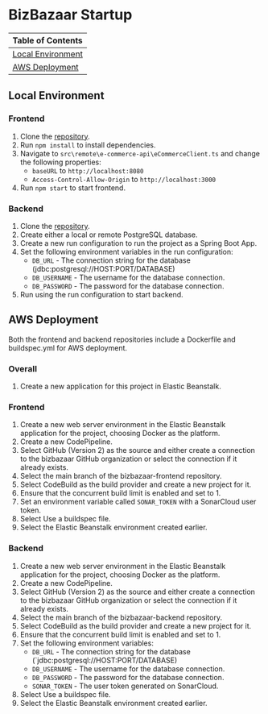 # BizBazaar Startup

Table of Contents |
----------------- |
[Local Environment](#local-environment)|
[AWS Deployment](#aws-deployment)|

## Local Environment

### Frontend
1. Clone the [repository](https://github.com/bizbazaar/bizbazaar-frontend).
2. Run `npm install` to install dependencies.
3. Navigate to `src\remote\e-commerce-api\eCommerceClient.ts` and change the following properties:
    - `baseURL` to `http://localhost:8080`
    - `Access-Control-Allow-Origin` to `http://localhost:3000`
4. Run `npm start` to start frontend.

### Backend
1. Clone the [repository](https://github.com/bizbazaar/bizbazaar-backend).
2. Create either a local or remote PostgreSQL database.
3. Create a new run configuration to run the project as a Spring Boot App.
4. Set the following environment variables in the run configuration:
    - `DB_URL` - The connection string for the database (jdbc:postgresql://HOST:PORT/DATABASE)
    - `DB_USERNAME` - The username for the database connection.
    - `DB_PASSWORD` - The password for the database connection.
5. Run using the run configuration to start backend.

## AWS Deployment

Both the frontend and backend repositories include a Dockerfile and buildspec.yml for AWS deployment.

### Overall
1. Create a new application for this project in Elastic Beanstalk.

### Frontend

1. Create a new web server environment in the Elastic Beanstalk application for the project, choosing Docker as the platform.
2. Create a new CodePipeline.
3. Select GitHub (Version 2) as the source and either create a connection to the bizbazaar GitHub organization or select the connection if it already exists.
4. Select the main branch of the bizbazaar-frontend repository.
5. Select CodeBuild as the build provider and create a new project for it.
6. Ensure that the concurrent build limit is enabled and set to 1.
7. Set an environment variable called `SONAR_TOKEN` with a SonarCloud user token.
8. Select Use a buildspec file.
9. Select the Elastic Beanstalk environment created earlier.

### Backend

1. Create a new web server environment in the Elastic Beanstalk application for the project, choosing Docker as the platform.
2. Create a new CodePipeline.
3. Select GitHub (Version 2) as the source and either create a connection to the bizbazaar GitHub organization or select the connection if it already exists.
4. Select the main branch of the bizbazaar-backend repository.
5. Select CodeBuild as the build provider and create a new project for it.
6. Ensure that the concurrent build limit is enabled and set to 1.
7. Set the following environment variables:
    - `DB_URL` - The connection string for the database (`jdbc:postgresql://HOST:PORT/DATABASE)
    - `DB_USERNAME` - The username for the database connection.
    - `DB_PASSWORD` - The password for the database connection.
    - `SONAR_TOKEN` - The user token generated on SonarCloud.
8. Select Use a buildspec file.
9. Select the Elastic Beanstalk environment created earlier.